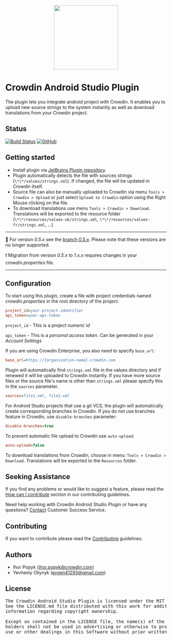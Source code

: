 [<p align="center"><img src="https://support.crowdin.com/assets/logos/crowdin-dark-symbol.png" data-canonical-src="https://support.crowdin.com/assets/logos/crowdin-dark-symbol.png" width="200" height="200" align="center"/></p>](https://crowdin.com)

# Crowdin Android Studio Plugin

The plugin lets you integrate android project with Crowdin. It enables you to upload new source strings to the system instantly as well as download translations from your Crowdin project.

## Status

[![Build Status](https://dev.azure.com/crowdin/Android%20Studio%20Plugin/_apis/build/status/Build?branchName=master&cacheSeconds=1000)](https://dev.azure.com/crowdin/Android%20Studio%20Plugin/_build/latest?definitionId=23&branchName=master)
[![GitHub](https://img.shields.io/github/license/crowdin/android-studio-plugin?cacheSeconds=50000)](https://github.com/crowdin/android-studio-plugin/blob/master/LICENSE)

## Getting started

* Install plugin via [JetBrains Plugin repository](https://plugins.jetbrains.com/idea/plugin/9463-crowdin).
* Plugin automatically detects the file with sources strings (`\*\*/values/strings.xml`). If changed, the file will be updated in Crowdin itself.
* Source file can also be manually uploaded to Crowdin via menu `Tools > Crowdin > Upload` or just select `Upload to Crowdin` option using the Right Mouse clicking on the file.
* To download translations use menu `Tools > Crowdin > Download`. Translations will be exported to the resource folder (`\*\*/resources/values-uk/strings.xml`, `\*\*/resources/values-fr/strings.xml`, ...)

---

:bookmark_tabs: For version *0.5.x* see the [branch 0.5.x](https://github.com/crowdin/android-studio-plugin/tree/0.5.x). Please note that these versions are no longer supported.

:exclamation: Migration from version *0.5.x* to *1.x.x* requires changes in your *crowdin.properties* file.

---

## Configuration

To start using this plugin, create a file with project credentials named *crowdin.properties* in the root directory of the project.

```ini
project_id=your-project-identifier
api_token=your-api-token
```

`project_id` - This is a project *numeric id*

`api_token` - This is a *personal access token*. Can be generated in your *Account Settings*

If you are using Crowdin Enterprise, you also need to specify `base_url`:

```ini
base_url=https://{organization-name}.crowdin.com
```

Plugin will automatically find `strings.xml` file in the values directory and if renewed it will be uploaded to Crowdin instantly.
If you have more source files or the source file's name is other than `strings.xml` please specify this in the `sources` parameter.

```ini
sources=file1.xml, file2.xml
```

For Android Studio projects that use a git VCS, the plugin will automatically create corresponding branches in Crowdin.
If you do not use branches feature in Crowdin, use `disable-branches` parameter:

```ini
disable-branches=true
```

To prevent automatic file upload to Crowdin use `auto-upload`:

```ini
auto-upload=false
```

To download translations from Crowdin, choose in menu: `Tools > Crowdin > Download`. Translations will be exported to the `Resources` folder.

## Seeking Assistance

If you find any problems or would like to suggest a feature, please read the [How can I contribute](/CONTRIBUTING.md#how-can-i-contribute) section in our contributing guidelines.

Need help working with Crowdin Android Studio Plugin or have any questions? [Contact](https://crowdin.com/contacts) Customer Success Service.

## Contributing

If you want to contribute please read the [Contributing](/CONTRIBUTING.md) guidelines.

## Authors

* Ihor Popyk (ihor.popyk@crowdin.com)
* Yevheniy Oliynyk (evgen41293@gmail.com)

## License
<pre>
The Crowdin Android Studio Plugin is licensed under the MIT License. 
See the LICENSE.md file distributed with this work for additional 
information regarding copyright ownership.

Except as contained in the LICENSE file, the name(s) of the above copyright
holders shall not be used in advertising or otherwise to promote the sale,
use or other dealings in this Software without prior written authorization.
</pre>

